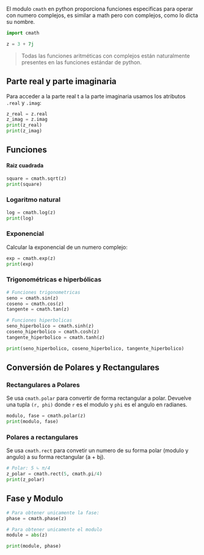 El modulo `cmath` en python proporciona funciones especificas para operar con numero complejos, es similar a math pero con complejos, como lo dicta su nombre.

```python
import cmath

z = 3 + 7j
```


>Todas las funciones aritméticas con complejos están naturalmente presentes en las funciones estándar de python.
## Parte real y parte imaginaria

Para acceder a la parte real t a la parte imaginaria usamos los atributos `.real` y `.imag`:

```python
z_real = z.real
z_imag = z.imag
print(z_real)
print(z_imag)
```
## Funciones

#### Raiz cuadrada
```python
square = cmath.sqrt(z)
print(square)
```

### Logaritmo natural

```python
log = cmath.log(z)
print(log)
```

### Exponencial

Calcular la exponencial de un numero complejo:

```python
exp = cmath.exp(z)
print(exp)
```

### Trigonométricas e hiperbólicas

```python
# Funciones trigonometricas
seno = cmath.sin(z)
coseno = cmath.cos(z)
tangente = cmath.tan(z)

# Funciones hiperbolicas
seno_hiperbolico = cmath.sinh(z)
coseno_hiperbolico = cmath.cosh(z)
tangente_hiperbolico = cmath.tanh(z)

print(seno_hiperbolico, coseno_hiperbolico, tangente_hiperbolico)
```

## Conversión de Polares y Rectangulares

### Rectangulares a Polares

Se usa `cmath.polar` para convertir de forma rectangular a polar. Devuelve una tupla `(r, phi)` donde `r` es el modulo y `phi` es el angulo en radianes.

```python
modulo, fase = cmath.polar(z)
print(modulo, fase)
```

### Polares a rectangulares

Se usa `cmath.rect` para convetir un numero de su forma polar (modulo y angulo) a su forma rectangular (a + bj).

```python
# Polar: 5 ∟ π/4
z_polar = cmath.rect(5, cmath.pi/4)
print(z_polar)
```

## Fase y Modulo

```python
# Para obtener unicamente la fase:
phase = cmath.phase(z)

# Para obtener unicamente el modulo
module = abs(z)

print(module, phase)
```